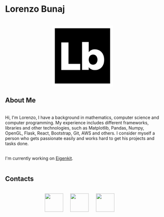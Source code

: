 # Lorenzo Bunaj

</br>
<div align="center">
  <img src="https://github.com/lorenzobunaj/lorenzobunaj/blob/main/logo.svg" width="200" />
</div>

## About Me

</br>
Hi, I'm Lorenzo, I have a background in mathematics, computer science and computer programming. My experience includes different frameworks, libraries and other technologies, such as Matplotlib, Pandas, Numpy, OpenGL, Flask, React, Bootstrap, Git, AWS and others. I consider myself a person who gets passionate easily and works hard to get his projects and tasks done. 
</br></br>

I'm currently working on [Eigenkit](https://www.eigenkit.org/).
</br></br>
<!--- 
## Stats
</br>
<div align="center">
  <img src="https://github-readme-stats.vercel.app/api?username=lorenzobunaj" width="500" />
</div>
</br> 
-->

## Contacts

</br>
<div align="center">
  <a href="https://www.linkedin.com/in/lorenzobunaj/"><img height="60px" width="60px" src="https://simpleicons.vercel.app/linkedin/fff" /></a>&nbsp;&nbsp;&nbsp;&nbsp;&nbsp;
  <a href="https://telegram.me/lorenzobunaj"><img height="60px" width="60px" src="https://simpleicons.vercel.app/telegram/fff" /></a>&nbsp;&nbsp;&nbsp;&nbsp;&nbsp;
  <a href="mailto: lorenzobunaj@gmail.com"><img style="color: white;" height="60px" width="60px" src="https://simpleicons.vercel.app/gmail/fff" /></a>&nbsp;&nbsp;&nbsp;&nbsp;&nbsp;
</div>



